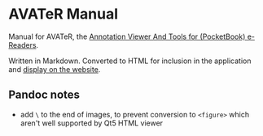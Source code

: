 # AVATeR Manual

Manual for AVATeR, the [Annotation Viewer And Tools for (PocketBook) e-Readers](https://www.syncoda.nl/software/avater/).

Written in Markdown. Converted to HTML for inclusion in the application and [display on the website](https://www.syncoda.nl/software/avater/manuals/).

## Pandoc notes
- add `\` to the end of images, to prevent conversion to `<figure>` which aren't well supported by Qt5 HTML viewer
